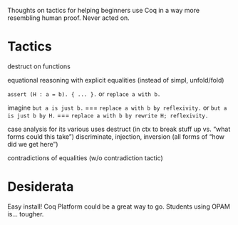 Thoughts on tactics for helping beginners use Coq in a way more resembling human proof. Never acted on.

# Tactics

destruct on functions

equational reasoning with explicit equalities (instead of simpl, unfold/fold)

  `assert (H : a = b). { ... }.` or `replace a with b.`

  imagine `but a is just b.` === `replace a with b by reflexivity.`
  or `but a is just b by H.` === `replace a with b by rewrite H; reflexivity.`

case analysis for its various uses
    destruct (in ctx to break stuff up vs. “what forms could this take”)
    discriminate, injection, inversion (all forms of “how did we get here”)

contradictions of equalities (w/o contradiction tactic)

# Desiderata

Easy install! Coq Platform could be a great way to go. Students using
OPAM is... tougher.
